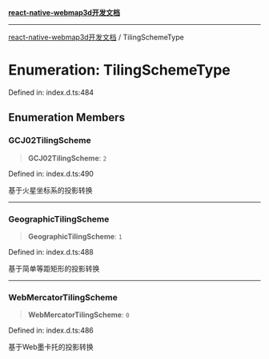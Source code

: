 [**react-native-webmap3d开发文档**](../README.md)

***

[react-native-webmap3d开发文档](../globals.md) / TilingSchemeType

# Enumeration: TilingSchemeType

Defined in: index.d.ts:484

## Enumeration Members

### GCJ02TilingScheme

> **GCJ02TilingScheme**: `2`

Defined in: index.d.ts:490

基于火星坐标系的投影转换

***

### GeographicTilingScheme

> **GeographicTilingScheme**: `1`

Defined in: index.d.ts:488

基于简单等距矩形的投影转换

***

### WebMercatorTilingScheme

> **WebMercatorTilingScheme**: `0`

Defined in: index.d.ts:486

基于Web墨卡托的投影转换
